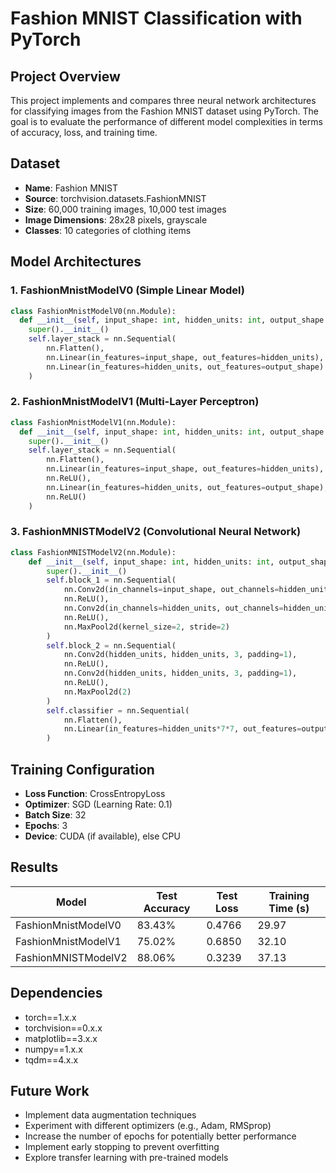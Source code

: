 # Fashion MNIST Classification with PyTorch

## Project Overview

This project implements and compares three neural network architectures for classifying images from the Fashion MNIST dataset using PyTorch. The goal is to evaluate the performance of different model complexities in terms of accuracy, loss, and training time.

## Dataset

- **Name**: Fashion MNIST
- **Source**: torchvision.datasets.FashionMNIST
- **Size**: 60,000 training images, 10,000 test images
- **Image Dimensions**: 28x28 pixels, grayscale
- **Classes**: 10 categories of clothing items

## Model Architectures

### 1. FashionMnistModelV0 (Simple Linear Model)
```python
class FashionMnistModelV0(nn.Module):
  def __init__(self, input_shape: int, hidden_units: int, output_shape: int):
    super().__init__()
    self.layer_stack = nn.Sequential(
        nn.Flatten(),
        nn.Linear(in_features=input_shape, out_features=hidden_units),
        nn.Linear(in_features=hidden_units, out_features=output_shape)
    )
```

### 2. FashionMnistModelV1 (Multi-Layer Perceptron)
```python
class FashionMnistModelV1(nn.Module):
  def __init__(self, input_shape: int, hidden_units: int, output_shape: int):
    super().__init__()
    self.layer_stack = nn.Sequential(
        nn.Flatten(),
        nn.Linear(in_features=input_shape, out_features=hidden_units),
        nn.ReLU(),
        nn.Linear(in_features=hidden_units, out_features=output_shape),
        nn.ReLU()
    )
```

### 3. FashionMNISTModelV2 (Convolutional Neural Network)
```python
class FashionMNISTModelV2(nn.Module):
    def __init__(self, input_shape: int, hidden_units: int, output_shape: int):
        super().__init__()
        self.block_1 = nn.Sequential(
            nn.Conv2d(in_channels=input_shape, out_channels=hidden_units, kernel_size=3, stride=1, padding=1),
            nn.ReLU(),
            nn.Conv2d(in_channels=hidden_units, out_channels=hidden_units, kernel_size=3, stride=1, padding=1),
            nn.ReLU(),
            nn.MaxPool2d(kernel_size=2, stride=2)
        )
        self.block_2 = nn.Sequential(
            nn.Conv2d(hidden_units, hidden_units, 3, padding=1),
            nn.ReLU(),
            nn.Conv2d(hidden_units, hidden_units, 3, padding=1),
            nn.ReLU(),
            nn.MaxPool2d(2)
        )
        self.classifier = nn.Sequential(
            nn.Flatten(),
            nn.Linear(in_features=hidden_units*7*7, out_features=output_shape)
        )
```

## Training Configuration

- **Loss Function**: CrossEntropyLoss
- **Optimizer**: SGD (Learning Rate: 0.1)
- **Batch Size**: 32
- **Epochs**: 3
- **Device**: CUDA (if available), else CPU

## Results

| Model               | Test Accuracy | Test Loss | Training Time (s) |
|---------------------|---------------|-----------|-------------------|
| FashionMnistModelV0 | 83.43%        | 0.4766    | 29.97             |
| FashionMnistModelV1 | 75.02%        | 0.6850    | 32.10             |
| FashionMNISTModelV2 | 88.06%        | 0.3239    | 37.13             |

## Dependencies

- torch==1.x.x
- torchvision==0.x.x
- matplotlib==3.x.x
- numpy==1.x.x
- tqdm==4.x.x

## Future Work

- Implement data augmentation techniques
- Experiment with different optimizers (e.g., Adam, RMSprop)
- Increase the number of epochs for potentially better performance
- Implement early stopping to prevent overfitting
- Explore transfer learning with pre-trained models

